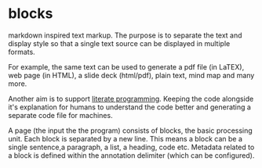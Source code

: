 # blocks
markdown inspired text markup. The purpose is to separate the text and display style so that a single text source can be displayed in multiple formats. 

For example, the same text can be used to generate a pdf file (in LaTEX), web page (in HTML), a slide deck (html/pdf), plain text, mind map and many more.  

Another aim is to support [literate programming](https://en.wikipedia.org/wiki/Literate_programming). Keeping the code alongside it's explanation for humans to understand the code better and generating a separate code file for machines.

A page (the input the the program) consists  of blocks, the basic processing unit.
Each block is separated by a new line. This means a block can be a single sentence,a paragraph, a list, a heading, code etc. 
Metadata related to a block is defined within the annotation delimiter (which can be configured). 
